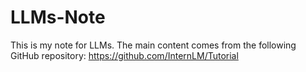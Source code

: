 # LLMs-Note
This is my note for LLMs. The main content comes from the following GitHub repository: https://github.com/InternLM/Tutorial

